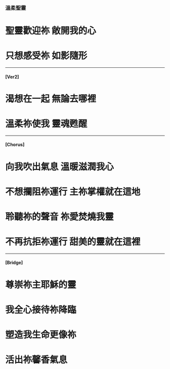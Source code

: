 ### 溫柔聖靈
# 聖靈歡迎祢 敞開我的心
# 只想感受祢 如影隨形

---

#### [Ver2]
# 渴想在一起 無論去哪裡
# 溫柔祢使我 靈魂甦醒
 
---

#### [Chorus]
# 向我吹出氣息 溫暖滋潤我心
# 不想攔阻祢運行 主祢掌權就在這地
# 聆聽祢的聲音 祢愛焚燒我靈
# 不再抗拒祢運行 甜美的靈就在這裡
 
---

#### [Bridge]
# 尊崇祢主耶穌的靈 
# 我全心接待祢降臨
# 塑造我生命更像祢 
# 活出祢馨香氣息